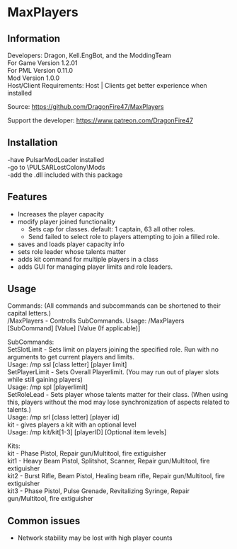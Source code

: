 # MaxPlayers

## Information
Developers: Dragon, Kell.EngBot, and the ModdingTeam  
For Game Version 1.2.01  
For PML Version 0.11.0  
Mod Version 1.0.0  
Host/Client Requirements: Host | Clients get better experience when installed

Source: https://github.com/DragonFire47/MaxPlayers

Support the developer: https://www.patreon.com/DragonFire47


## Installation 
-have PulsarModLoader installed  
-go to \PULSARLostColony\Mods  
-add the .dll included with this package

## Features
- Increases the player capacity  
- modify player joined functionality  
  - Sets cap for classes. default: 1 captain, 63 all other roles.  
  - Send failed to select role to players attempting to join a filled role.  
- saves and loads player capacity info  
- sets role leader whose talents matter  
- adds kit command for multiple players in a class  
- adds GUI for managing player limits and role leaders.

## Usage
Commands: (All commands and subcommands can be shortened to their capital letters.)  
/MaxPlayers - Controlls SubCommands. Usage: /MaxPlayers [SubCommand] [Value] [Value (If applicable)]

SubCommands:  
SetSlotLimit - Sets limit on players joining the specified role. Run with no arguments to get current players and limits.  
Usage: /mp ssl [class letter] [player limit]  
SetPlayerLimit - Sets Overall Playerlimit. (You may run out of player slots while still gaining players)  
Usage: /mp spl [playerlimit]  
SetRoleLead - Sets player whose talents matter for their class. (When using this, players without the mod may lose synchronization of aspects related to talents.)  
Usage: /mp srl [class letter] [player id]  
kit - gives players a kit with an optional level  
Usage: /mp kit/kit[1-3] [playerID] [Optional item levels]  

Kits:  
kit  - Phase Pistol, Repair gun/Multitool, fire extiguisher  
kit1 - Heavy Beam Pistol, Splitshot, Scanner, Repair gun/Multitool, fire extiguisher  
kit2 - Burst Rifle, Beam Pistol, Healing beam rifle, Repair gun/Multitool, fire extiguisher  
kit3 - Phase Pistol, Pulse Grenade, Revitalizing Syringe, Repair gun/Multitool, fire extiguisher  

## Common issues
- Network stability may be lost with high player counts
